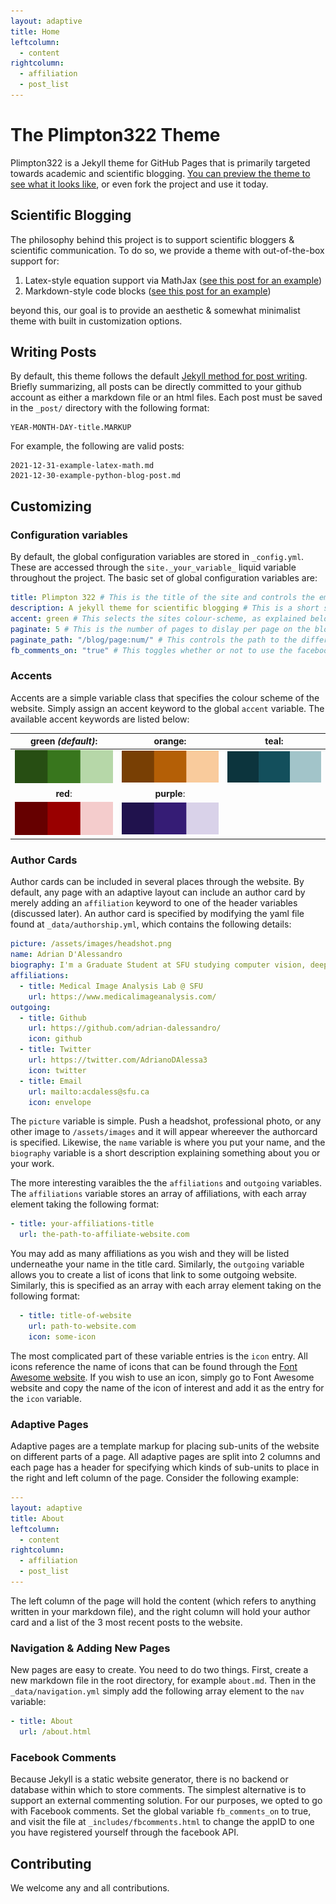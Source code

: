 ```yaml
---
layout: adaptive
title: Home
leftcolumn:
  - content
rightcolumn:
  - affiliation
  - post_list
---
```

# The Plimpton322 Theme
Plimpton322 is a Jekyll theme for GitHub Pages that is primarily targeted towards academic and scientific blogging. [You can preview the theme to see what it looks like](https://adrian-dalessandro.github.io/Plimpton322/ "Preview Plimpton322"), or even fork the project and use it today.

## Scientific Blogging
The philosophy behind this project is to support scientific bloggers & scientific communication. To do so, we provide a theme with out-of-the-box support for:
1. Latex-style equation support via MathJax ([see this post for an example](https://adrian-dalessandro.github.io/Plimpton322/2021/12/31/example-latex-math.html))
2. Markdown-style code blocks ([see this post for an example](https://adrian-dalessandro.github.io/Plimpton322/2021/12/30/example-python-blog-post.html))

beyond this, our goal is to provide an aesthetic & somewhat minimalist theme with built in customization options.

## Writing Posts
By default, this theme follows the default [Jekyll method for post writing](https://jekyllrb.com/docs/posts/). Briefly summarizing, all posts can be directly committed to your github account as either a markdown file or an html files. Each post must be saved in the `_post/` directory with the following format:
```
YEAR-MONTH-DAY-title.MARKUP
```

For example, the following are valid posts:

```
2021-12-31-example-latex-math.md
2021-12-30-example-python-blog-post.md
```

## Customizing
### Configuration variables
By default, the global configuration variables are stored in `_config.yml`. These are accessed through the `site._your_variable_` liquid variable throughout the project. The basic set of global configuration variables are:

```yaml
title: Plimpton 322 # This is the title of the site and controls the emphasized text in the site header
description: A jekyll theme for scientific blogging # This is a short site description that follows the title text
accent: green # This selects the sites colour-scheme, as explained below
paginate: 5 # This is the number of pages to dislay per page on the blog list page
paginate_path: "/blog/page:num/" # This controls the path to the different pages of the blog post
fb_comments_on: "true" # This toggles whether or not to use the facebook comments plugin
```

### Accents
Accents are a simple variable class that specifies the colour scheme of the website. Simply assign an accent keyword to the global `accent` variable. The available accent keywords are listed below:

| __green__ _(default)_: | __orange__: | __teal__: |
| :-------------: |:-------------:| :-----:|
| ![Green Accents](./assets/images/green_accent.png) | ![Orange Accents](./assets/images/orange_accent.png) | ![Teal Accents](./assets/images/teal_accent.png) |
| __red__:   | __purple__:  |   |
| ![Red Accents](./assets/images/red_accent.png) | ![Purple Accents](./assets/images/purple_accent.png)  |  |


### Author Cards
Author cards can be included in several places through the website. By default, any page with an adaptive layout can include an author card by merely adding an `affiliation` keyword to one of the header variables (discussed later). An author card is specified by modifying the yaml file found at `_data/authorship.yml`, which contains the following details:

```yaml
picture: /assets/images/headshot.png
name: Adrian D'Alessandro
biography: I'm a Graduate Student at SFU studying computer vision, deep learning, weak supervision, and plant agriculture.
affiliations:
  - title: Medical Image Analysis Lab @ SFU
    url: https://www.medicalimageanalysis.com/
outgoing:
  - title: Github
    url: https://github.com/adrian-dalessandro/
    icon: github
  - title: Twitter
    url: https://twitter.com/AdrianoDAlessa3
    icon: twitter
  - title: Email
    url: mailto:acdaless@sfu.ca
    icon: envelope
```

The `picture` variable is simple. Push a headshot, professional photo, or any other image to `/assets/images` and it will appear whereever the authorcard is specified. Likewise, the `name` variable is where you put your name, and the `biography` variable is a short description explaining something about you or your work.  

The more interesting varaibles the the `affiliations` and `outgoing` variables. The `affiliations` variable stores an array of affiliations, with each array element taking the following format:
```yaml
- title: your-affiliations-title
  url: the-path-to-affiliate-website.com
```
You may add as many affiliations as you wish and they will be listed underneathe your name in the title card. Similarly, the `outgoing` variable allows you to create a list of icons that link to some outgoing website. Similarly, this is specified as an array with each array element taking on the following format:
```yaml
  - title: title-of-website
    url: path-to-website.com
    icon: some-icon
```
The most complicated part of these variable entries is the `icon` entry. All icons reference the name of icons that can be found through the [Font Awesome website](https://fontawesome.com/icons). If you wish to use an icon, simply go to Font Awesome website and copy the name of the icon of interest and add it as the entry for the `icon` variable.

### Adaptive Pages

Adaptive pages are a template markup for placing sub-units of the website on different parts of a page. All adaptive pages are split into 2 columns and each page has a header for specifying which kinds of sub-units to place in the right and left column of the page. Consider the following example:
```yaml
---
layout: adaptive
title: About
leftcolumn:
  - content
rightcolumn:
  - affiliation
  - post_list
---
```
The left column of the page will hold the content (which refers to anything written in your markdown file), and the right column will hold your author card and a list of the 3 most recent posts to the website.

### Navigation & Adding New Pages
New pages are easy to create. You need to do two things. First, create a new markdown file in the root directory, for example `about.md`. Then in the `_data/navigation.yml` simply add the following array element to the `nav` variable:
```yaml
- title: About
  url: /about.html
```


### Facebook Comments
Because Jekyll is a static website generator, there is no backend or database within which to store comments. The simplest alternative is to support an external commenting solution. For our purposes, we opted to go with Facebook comments. Set the global variable `fb_comments_on` to true, and visit the file at `_includes/fbcomments.html` to change the appID to one you have registered yourself through the facebook API.


## Contributing
We welcome any and all contributions.
